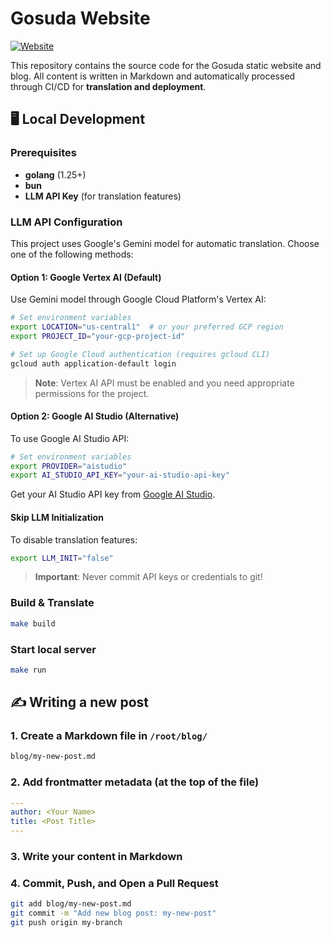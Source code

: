 # Gosuda Website

[![Website](https://img.shields.io/badge/visit-gosuda.org-blue?style=flat-square)](https://gosuda.org)

This repository contains the source code for the Gosuda static website and blog. All content is written in Markdown and automatically processed through CI/CD for **translation and deployment**.

## 🖥️ Local Development

### Prerequisites
   - **golang** (1.25+)
   - **bun**
   - **LLM API Key** (for translation features)

### LLM API Configuration
This project uses Google's Gemini model for automatic translation. Choose one of the following methods:

#### Option 1: Google Vertex AI (Default)
Use Gemini model through Google Cloud Platform's Vertex AI:

```bash
# Set environment variables
export LOCATION="us-central1"  # or your preferred GCP region
export PROJECT_ID="your-gcp-project-id"

# Set up Google Cloud authentication (requires gcloud CLI)
gcloud auth application-default login
```

> **Note**: Vertex AI API must be enabled and you need appropriate permissions for the project.

#### Option 2: Google AI Studio (Alternative)
To use Google AI Studio API:

```bash
# Set environment variables
export PROVIDER="aistudio"
export AI_STUDIO_API_KEY="your-ai-studio-api-key"
```

Get your AI Studio API key from [Google AI Studio](https://aistudio.google.com/).

#### Skip LLM Initialization
To disable translation features:
```bash
export LLM_INIT="false"
```

> **Important**: Never commit API keys or credentials to git!

### Build & Translate
   ```bash
   make build
   ```

### Start local server
   ```bash
   make run
   ```

## ✍️ Writing a new post

### 1. **Create a Markdown file in `/root/blog/`**  
   ```bash
   blog/my-new-post.md
   ```

### 2. **Add frontmatter metadata (at the top of the file)**  
   ```yaml
   ---
   author: <Your Name>
   title: <Post Title>
   ---
   ```

### 3. **Write your content in Markdown**

### 4. **Commit, Push, and Open a Pull Request**
   ```bash
   git add blog/my-new-post.md
   git commit -m "Add new blog post: my-new-post"
   git push origin my-branch
   ```
